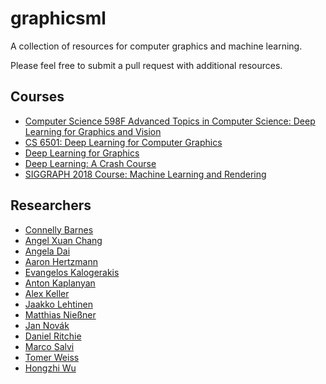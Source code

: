 # graphicsml
A collection of resources for computer graphics and machine learning.

Please feel free to submit a pull request with additional resources.

## Courses

* [Computer Science 598F Advanced Topics in Computer Science: Deep Learning for Graphics and Vision](https://www.cs.princeton.edu/courses/archive/spring17/cos598F/)
* [CS 6501: Deep Learning for Computer Graphics](http://www.connellybarnes.com/work/class/2016/deep_learning_graphics/)
* [Deep Learning for Graphics](http://geometry.cs.ucl.ac.uk/dl4g/)
* [Deep Learning: A Crash Course](https://www.youtube.com/watch?v=r0Ogt-q956I&t=1317s)
* [SIGGRAPH 2018 Course: Machine Learning and Rendering](https://sites.google.com/site/mlandrendering/)

## Researchers

* [Connelly Barnes](http://www.connellybarnes.com/work/)
* [Angel Xuan Chang](https://angelxuanchang.github.io/)
* [Angela Dai](http://graphics.stanford.edu/~adai/index.html)
* [Aaron Hertzmann](https://www.dgp.toronto.edu/~hertzman/)
* [Evangelos Kalogerakis](https://people.cs.umass.edu/~kalo/)
* [Anton Kaplanyan](http://kaplanyan.com/)
* [Alex Keller](https://research.nvidia.com/person/alex-keller)
* [Jaakko Lehtinen](https://users.aalto.fi/~lehtinj7/)
* [Matthias Nießner](https://niessnerlab.org/members/matthias_niessner/profile.html)
* [Jan Novák](http://drz.disneyresearch.com/~jnovak/)
* [Daniel Ritchie](https://dritchie.github.io/)
* [Marco Salvi](https://research.nvidia.com/person/marco-salvi)
* [Tomer Weiss](http://web.cs.ucla.edu/~tweiss/)
* [Hongzhi Wu](http://www.cad.zju.edu.cn/home/hwu/)
